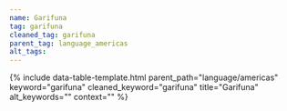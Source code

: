 ```yaml
---
name: Garifuna
tag: garifuna
cleaned_tag: garifuna
parent_tag: language_americas
alt_tags: 
---
```


{% include data-table-template.html 
  parent_path="language/americas" 
  keyword="garifuna" 
  cleaned_keyword="garifuna" 
  title="Garifuna"
  alt_keywords=""
  context=""
%}

